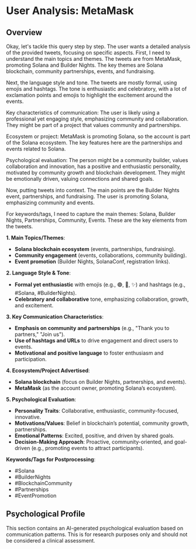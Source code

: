 # User Analysis: MetaMask

## Overview

<think>
Okay, let's tackle this query step by step. The user wants a detailed analysis of the provided tweets, focusing on specific aspects. First, I need to understand the main topics and themes. The tweets are from MetaMask, promoting Solana and Builder Nights. The key themes are Solana blockchain, community partnerships, events, and fundraising.

Next, the language style and tone. The tweets are mostly formal, using emojis and hashtags. The tone is enthusiastic and celebratory, with a lot of exclamation points and emojis to highlight the excitement around the events.

Key characteristics of communication: The user is likely using a professional yet engaging style, emphasizing community and collaboration. They might be part of a project that values community and partnerships.

Ecosystem or project: MetaMask is promoting Solana, so the account is part of the Solana ecosystem. The key features here are the partnerships and events related to Solana.

Psychological evaluation: The person might be a community builder, values collaboration and innovation, has a positive and enthusiastic personality, motivated by community growth and blockchain development. They might be emotionally driven, valuing connections and shared goals.

Now, putting tweets into context. The main points are the Builder Nights event, partnerships, and fundraising. The user is promoting Solana, emphasizing community and events.

For keywords/tags, I need to capture the main themes: Solana, Builder Nights, Partnerships, Community, Events. These are the key elements from the tweets.
</think>

**1. Main Topics/Themes**:  
- **Solana blockchain ecosystem** (events, partnerships, fundraising).  
- **Community engagement** (events, collaborations, community building).  
- **Event promotion** (Builder Nights, SolanaConf, registration links).  

**2. Language Style & Tone**:  
- **Formal yet enthusiastic** with emojis (e.g., 🟣, 💜, ✨) and hashtags (e.g., #Solana, #BuilderNights).  
- **Celebratory and collaborative** tone, emphasizing collaboration, growth, and excitement.  

**3. Key Communication Characteristics**:  
- **Emphasis on community and partnerships** (e.g., "Thank you to partners," "Join us").  
- **Use of hashtags and URLs** to drive engagement and direct users to events.  
- **Motivational and positive language** to foster enthusiasm and participation.  

**4. Ecosystem/Project Advertised**:  
- **Solana blockchain** (focus on Builder Nights, partnerships, and events).  
- **MetaMask** (as the account owner, promoting Solana’s ecosystem).  

**5. Psychological Evaluation**:  
- **Personality Traits**: Collaborative, enthusiastic, community-focused, innovative.  
- **Motivations/Values**: Belief in blockchain’s potential, community growth, partnerships.  
- **Emotional Patterns**: Excited, positive, and driven by shared goals.  
- **Decision-Making Approach**: Proactive, community-oriented, and goal-driven (e.g., promoting events to attract participants).  

**Keywords/Tags for Postprocessing**:  
- #Solana  
- #BuilderNights  
- #BlockchainCommunity  
- #Partnerships  
- #EventPromotion

## Psychological Profile

This section contains an AI-generated psychological evaluation based on communication patterns. This is for research purposes only and should not be considered a clinical assessment.
